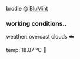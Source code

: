 brodie @ [BluMint](https://www.linkedin.com/company/blumint-io/)

<!--weather_start-->
### working conditions..

weather: overcast clouds ☁️

temp: 18.87 °C 👕

<!--weather_end-->
